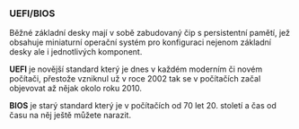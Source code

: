 ### UEFI/BIOS

Běžné základní desky mají v sobě zabudovaný čip s persistentní pamětí, jež obsahuje miniaturní operační systém pro konfiguraci nejenom základní desky ale i jednotlivých komponent.

**UEFI** je novější standard který je dnes v každém moderním či novém počítači, přestože vzniknul už v roce 2002 tak se v počítačích začal objevovat až nějak okolo roku 2010.

**BIOS** je starý standard který je v počítačích od 70 let 20. století a čas od času na něj ještě můžete narazit.
